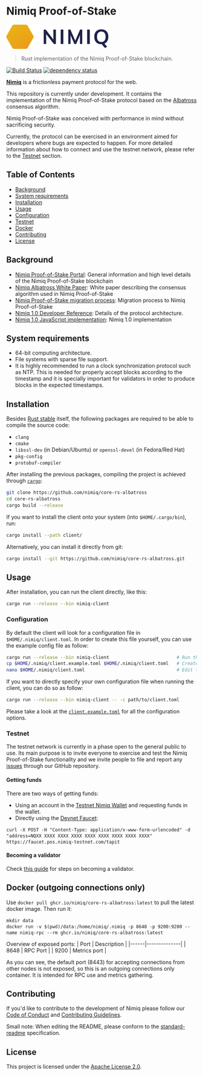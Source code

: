# Nimiq Proof-of-Stake

![nimiq](https://raw.githubusercontent.com/nimiq/designs/master/logo/RGB/colored/png/nimiq_logo_rgb_horizontal.png)

> Rust implementation of the Nimiq Proof-of-Stake blockchain.

[![Build Status](https://github.com/nimiq/core-rs-albatross/actions/workflows/build+test.yml/badge.svg?branch=albatross)](https://github.com/nimiq/core-rs-albatross/actions/workflows/build+test.yml?query=branch%3Aalbatross)
[![dependency status](https://deps.rs/repo/github/nimiq/core-rs-albatross/status.svg)](https://deps.rs/repo/github/nimiq/core-rs-albatross)

**[Nimiq](https://nimiq.com/)** is a frictionless payment protocol for the web.

This repository is currently under development. It contains the implementation of the Nimiq Proof-of-Stake protocol based on the [Albatross](https://arxiv.org/abs/1903.01589) consensus algorithm.

Nimiq Proof-of-Stake was conceived with performance in mind without sacrificing security.

Currently, the protocol can be exercised in an environment aimed for developers where bugs are expected to happen.
For more detailed information about how to connect and use the testnet network, please refer to the [Testnet](#testnet) section.

## Table of Contents

- [Background](#background)
- [System requirements](#system-requirements)
- [Installation](#installation)
- [Usage](#usage)
- [Configuration](#configuration)
- [Testnet](#testnet)
- [Docker](#docker)
- [Contributing](#contributing)
- [License](#license)

## Background

- [Nimiq Proof-of-Stake Portal](https://www.nimiq.com/albatross/): General information and high level details of the Nimiq Proof-of-Stake blockchain
- [Nimiq Albatross White Paper](https://arxiv.org/abs/1903.01589): White paper describing the consensus algorithm used in Nimiq Proof-of-Stake
- [Nimiq Proof-of-Stake migration process](https://www.nimiq.com/blog/nimiq-20-albatross-hard-fork-preparations/): Migration process to Nimiq Proof-of-Stake
- [Nimiq 1.0 Developer Reference](https://nimiq-network.github.io/developer-reference/): Details of the protocol architecture.
- [Nimiq 1.0 JavaScript implementation](https://github.com/nimiq/core-js/): Nimiq 1.0 implementation

## System requirements

- 64-bit computing architecture.
- File systems with sparse file support.
- It is highly recommended to run a clock synchronization protocol such as NTP. This
  is needed for properly accept blocks according to the timestamp and it is specially
  important for validators in order to produce blocks in the expected timestamps.

## Installation

Besides [Rust stable](https://www.rust-lang.org/learn/get-started#installing-rust) itself,
the following packages are required to be able to compile the source code:

- `clang`
- `cmake`
- `libssl-dev` (in Debian/Ubuntu) or `openssl-devel` (in Fedora/Red Hat)
- `pkg-config`
- `protobuf-compiler`

After installing the previous packages, compiling the project is achieved through [`cargo`](https://doc.rust-lang.org/cargo/):

```bash
git clone https://github.com/nimiq/core-rs-albatross
cd core-rs-albatross
cargo build --release
```

If you want to install the client onto your system (into `$HOME/.cargo/bin`), run:

```bash
cargo install --path client/
```

Alternatively, you can install it directly from git:

```bash
cargo install --git https://github.com/nimiq/core-rs-albatross.git
```

## Usage

After installation, you can run the client directly, like this:

```bash
cargo run --release --bin nimiq-client
```

### Configuration

By default the client will look for a configuration file in `$HOME/.nimiq/client.toml`.
In order to create this file yourself, you can use the example config file as follow:

```bash
cargo run --release --bin nimiq-client                         # Run the client. This will create the example config file.
cp $HOME/.nimiq/client.example.toml $HOME/.nimiq/client.toml   # Create your config from the example.
nano $HOME/.nimiq/client.toml                                  # Edit the config. Explanations are included in the file.
```

If you want to directly specify your own configuration file when running the client, you can do so as follow:

```bash
cargo run --release --bin nimiq-client -- -c path/to/client.toml
```

Please take a look at the [`client.example.toml`](lib/src/config/config_file/client.example.toml) for all the configuration options.

### Testnet

The testnet network is currently in a phase open to the general public to use.
Its main purpose is to invite everyone to exercise and test the Nimiq Proof-of-Stake functionality and we invite people to file and report any [issues](https://github.com/nimiq/core-rs-albatross/issues/new) through our GitHub repository.

#### Getting funds

There are two ways of getting funds:

- Using an account in the [Testnet Nimiq Wallet](https://wallet.pos.nimiq-testnet.com/) and requesting funds in the wallet.
- Directly using the [Devnet Faucet](https://faucet.pos.nimiq-testnet.com/):

```
curl -X POST -H "Content-Type: application/x-www-form-urlencoded" -d "address=NQXX XXXX XXXX XXXX XXXX XXXX XXXX XXXX XXXX" https://faucet.pos.nimiq-testnet.com/tapit
```

#### Becoming a validator

Check [this guide](docs/becoming_validator.md) for steps on becoming a validator.

## Docker (outgoing connections only)

Use `docker pull ghcr.io/nimiq/core-rs-albatross:latest` to pull the latest docker image.
Then run it:

```
mkdir data
docker run -v $(pwd)/data:/home/nimiq/.nimiq -p 8648 -p 9200:9200 --name nimiq-rpc --rm ghcr.io/nimiq/core-rs-albatross:latest
```

Overview of exposed ports:
| Port | Description |
|------|--------------|
| 8648 | RPC Port |
| 9200 | Metrics port |

As you can see, the default port (8443) for accepting connections from other nodes is not exposed, so this is an outgoing connections only container. It is intended for RPC use and metrics gathering.

## Contributing

If you'd like to contribute to the development of Nimiq please follow our [Code of Conduct](/.github/CODE_OF_CONDUCT.md)
and [Contributing Guidelines](/.github/CONTRIBUTING.md).

Small note: When editing the README, please conform to the [standard-readme](https://github.com/RichardLitt/standard-readme) specification.

## License

This project is licensed under the [Apache License 2.0](./LICENSE.md).
